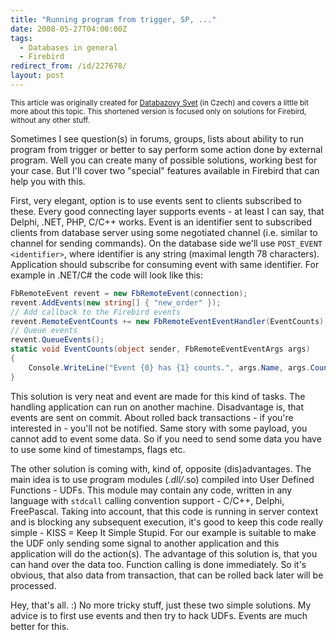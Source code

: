 ```yaml
---
title: "Running program from trigger, SP, ..."
date: 2008-05-27T04:00:00Z
tags:
  - Databases in general
  - Firebird
redirect_from: /id/227678/
layout: post
---
```

<small>This article was originally created for [Databazovy Svet][1] (in Czech) and covers a little bit more about this topic. This shortened version is focused only on solutions for Firebird, without any other stuff.</small>

Sometimes I see question(s) in forums, groups, lists about ability to run program from trigger or better to say perform some action done by external program. Well you can create many of possible solutions, working best for your case. But I'll cover two "special" features available in Firebird that can help you with this.

First, very elegant, option is to use events sent to clients subscribed to these. Every good connecting layer supports events - at least I can say, that Delphi, .NET, PHP, C/C++ works. Event is an identifier sent to subscribed clients from database server using some negotiated channel (i.e. similar to channel for sending commands). On the database side we'll use `POST_EVENT <identifier>`, where identifier is any string (maximal length 78 characters). Application should subscribe for consuming event with same identifier. For example in .NET/C# the code will look like this:

```csharp
FbRemoteEvent revent = new FbRemoteEvent(connection);
revent.AddEvents(new string[] { "new_order" });
// Add callback to the Firebird events
revent.RemoteEventCounts += new FbRemoteEventEventHandler(EventCounts);
// Queue events
revent.QueueEvents();
static void EventCounts(object sender, FbRemoteEventEventArgs args)
{
    Console.WriteLine("Event {0} has {1} counts.", args.Name, args.Counts);
}
```

This solution is very neat and event are made for this kind of tasks. The handling application can run on another machine. Disadvantage is, that events are sent on commit. About rolled back transactions - if you're interested in - you'll not be notified. Same story with some payload, you cannot add to event some data. So if you need to send some data you have to use some kind of timestamps, flags etc.

The other solution is coming with, kind of, opposite (dis)advantages. The main idea is to use program modules (*.dll/*.so) compiled into User Defined Functions - UDFs. This module may contain any code, written in any language with `stdcall` calling convention support - C/C++, Delphi, FreePascal. Taking into account, that this code is running in server context and is blocking any subsequent execution, it's good to keep this code really simple - KISS = Keep It Simple Stupid. For our example is suitable to make the UDF only sending some signal to another application and this application will do the action(s). The advantage of this solution is, that you can hand over the data too. Function calling is done immediately. So it's obvious, that also data from transaction, that can be rolled back later will be processed.

Hey, that's all. :) No more tricky stuff, just these two simple solutions. My advice is to first use events and then try to hack UDFs. Events are much better for this.

[1]: http://www.dbsvet.cz/